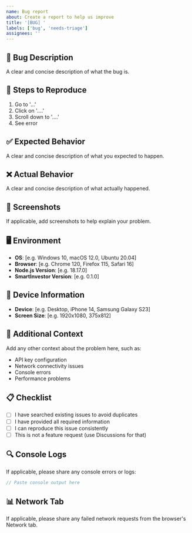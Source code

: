 ```yaml
---
name: Bug report
about: Create a report to help us improve
title: '[BUG] '
labels: ['bug', 'needs-triage']
assignees: ''
---
```


## 🐛 Bug Description
A clear and concise description of what the bug is.

## 🔄 Steps to Reproduce
1. Go to '...'
2. Click on '....'
3. Scroll down to '....'
4. See error

## ✅ Expected Behavior
A clear and concise description of what you expected to happen.

## ❌ Actual Behavior
A clear and concise description of what actually happened.

## 📸 Screenshots
If applicable, add screenshots to help explain your problem.

## 🖥️ Environment
- **OS**: [e.g. Windows 10, macOS 12.0, Ubuntu 20.04]
- **Browser**: [e.g. Chrome 120, Firefox 115, Safari 16]
- **Node.js Version**: [e.g. 18.17.0]
- **SmartInvestor Version**: [e.g. 0.1.0]

## 📱 Device Information
- **Device**: [e.g. Desktop, iPhone 14, Samsung Galaxy S23]
- **Screen Size**: [e.g. 1920x1080, 375x812]

## 🔧 Additional Context
Add any other context about the problem here, such as:
- API key configuration
- Network connectivity issues
- Console errors
- Performance problems

## 📋 Checklist
- [ ] I have searched existing issues to avoid duplicates
- [ ] I have provided all required information
- [ ] I can reproduce this issue consistently
- [ ] This is not a feature request (use Discussions for that)

## 🔍 Console Logs
If applicable, please share any console errors or logs:

```javascript
// Paste console output here
```

## 📊 Network Tab
If applicable, please share any failed network requests from the browser's Network tab. 